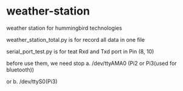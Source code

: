 # weather-station
weather station for hummingbird technologies

weather_station_total.py is for record all data in one file

serial_port_test.py is for teat Rxd and Txd port in Pin (8, 10) 

before use them, we need stop a. /dev/ttyAMA0 (Pi2 or Pi3(used for bluetooth)) 

or b. /dev/ttyS0(Pi3)



